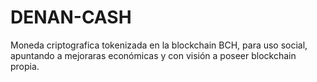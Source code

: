 # DENAN-CASH
Moneda criptografica tokenizada en la blockchain BCH, para uso social, apuntando a mejoraras económicas y con visión a poseer blockchain propia.
